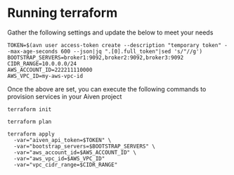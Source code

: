 # Running terraform


Gather the following settings and update the below to meet your needs

```
TOKEN=$(avn user access-token create --description "temporary token" --max-age-seconds 600 --json|jq ".[0].full_token"|sed 's/"//g')
BOOTSTRAP_SERVERS=broker1:9092,broker2:9092,broker3:9092
CIDR_RANGE=10.0.0.0/24
AWS_ACCOUNT_ID=222211110000
AWS_VPC_ID=my-aws-vpc-id
```

Once the above are set, you can execute the following commands to provision services in your Aiven project

```
terraform init

terraform plan

terraform apply 
  -var="aiven_api_token=$TOKEN" \
  -var="bootstrap_servers=$BOOTSTRAP_SERVERS" \
  -var="aws_account_id=$AWS_ACCOUNT_ID" \
  -var="aws_vpc_id=$AWS_VPC_ID"
  -var="vpc_cidr_range=$CIDR_RANGE"

```